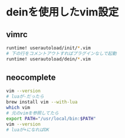 # deinを使用したvim設定

## vimrc

```sh
runtime! userautoload/init/*.vim
# 下の行をコメントアウトすればプラグインなしで起動
runtime! userautoload/dein/*.vim
```

## neocomplete

```sh
vim --version
# luaが-だったら
brew install vim --with-lua
which vim
# 元のvimを参照してたら
export PATH="/usr/local/bin:$PATH" 
vim --version
# luaが+になればOK
```
